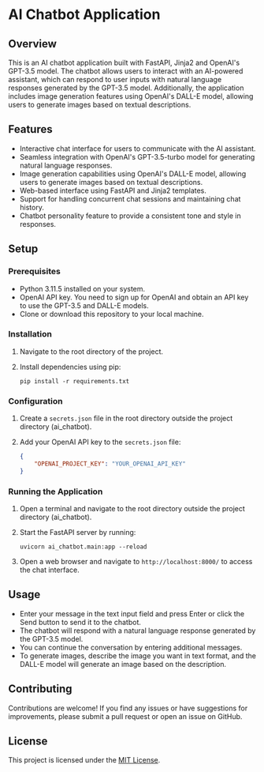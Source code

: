 # AI Chatbot Application

## Overview

This is an AI chatbot application built with FastAPI, Jinja2 and OpenAI's GPT-3.5 model. The chatbot allows users to interact with an AI-powered assistant, which can respond to user inputs with natural language responses generated by the GPT-3.5 model. Additionally, the application includes image generation features using OpenAI's DALL-E model, allowing users to generate images based on textual descriptions.

## Features

- Interactive chat interface for users to communicate with the AI assistant.
- Seamless integration with OpenAI's GPT-3.5-turbo model for generating natural language responses.
- Image generation capabilities using OpenAI's DALL-E model, allowing users to generate images based on textual descriptions.
- Web-based interface using FastAPI and Jinja2 templates.
- Support for handling concurrent chat sessions and maintaining chat history.
- Chatbot personality feature to provide a consistent tone and style in responses.

## Setup

### Prerequisites

- Python 3.11.5 installed on your system.
- OpenAI API key. You need to sign up for OpenAI and obtain an API key to use the GPT-3.5 and DALL-E models.
- Clone or download this repository to your local machine.

### Installation

1. Navigate to the root directory of the project.
2. Install dependencies using pip:

    ```
    pip install -r requirements.txt
    ```

### Configuration

1. Create a `secrets.json` file in the root directory outside the project directory (ai_chatbot).
2. Add your OpenAI API key to the `secrets.json` file:

    ```json
    {
        "OPENAI_PROJECT_KEY": "YOUR_OPENAI_API_KEY"
    }
    ```

### Running the Application

1. Open a terminal and navigate to the root directory outside the project directory (ai_chatbot).
2. Start the FastAPI server by running:

    ```
    uvicorn ai_chatbot.main:app --reload
    ```

3. Open a web browser and navigate to `http://localhost:8000/` to access the chat interface.

## Usage

- Enter your message in the text input field and press Enter or click the Send button to send it to the chatbot.
- The chatbot will respond with a natural language response generated by the GPT-3.5 model.
- You can continue the conversation by entering additional messages.
- To generate images, describe the image you want in text format, and the DALL-E model will generate an image based on the description.

## Contributing

Contributions are welcome! If you find any issues or have suggestions for improvements, please submit a pull request or open an issue on GitHub.

## License

This project is licensed under the [MIT License](LICENSE).
